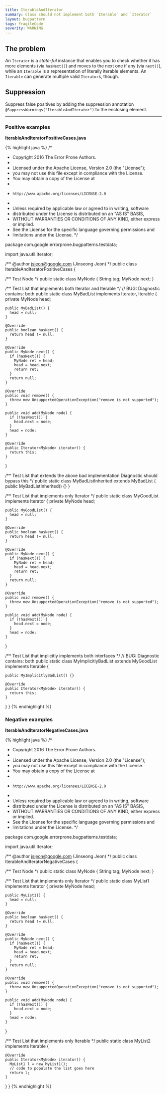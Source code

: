```yaml
---
title: IterableAndIterator
summary: Class should not implement both `Iterable` and `Iterator`
layout: bugpattern
tags: FragileCode
severity: WARNING
---
```


<!--
*** AUTO-GENERATED, DO NOT MODIFY ***
To make changes, edit the @BugPattern annotation or the explanation in docs/bugpattern.
-->


## The problem
An `Iterator` is a *state-ful* instance that enables you to check whether it has
more elements (via `hasNext()`) and moves to the next one if any (via `next()`),
while an `Iterable` is a representation of literally iterable elements. An
`Iterable` can generate multiple valid `Iterator`s, though.

## Suppression
Suppress false positives by adding the suppression annotation `@SuppressWarnings("IterableAndIterator")` to the enclosing element.

----------

### Positive examples
__IterableAndIteratorPositiveCases.java__

{% highlight java %}
/*
 * Copyright 2016 The Error Prone Authors.
 *
 * Licensed under the Apache License, Version 2.0 (the "License");
 * you may not use this file except in compliance with the License.
 * You may obtain a copy of the License at
 *
 *     http://www.apache.org/licenses/LICENSE-2.0
 *
 * Unless required by applicable law or agreed to in writing, software
 * distributed under the License is distributed on an "AS IS" BASIS,
 * WITHOUT WARRANTIES OR CONDITIONS OF ANY KIND, either express or implied.
 * See the License for the specific language governing permissions and
 * limitations under the License.
 */

package com.google.errorprone.bugpatterns.testdata;

import java.util.Iterator;

/** @author jsjeon@google.com (Jinseong Jeon) */
public class IterableAndIteratorPositiveCases {

  /** Test Node */
  public static class MyNode {
    String tag;
    MyNode next;
  }

  /** Test List that implements both Iterator and Iterable */
  // BUG: Diagnostic contains: both
  public static class MyBadList implements Iterator<MyNode>, Iterable<MyNode> {
    private MyNode head;

    public MyBadList() {
      head = null;
    }

    @Override
    public boolean hasNext() {
      return head != null;
    }

    @Override
    public MyNode next() {
      if (hasNext()) {
        MyNode ret = head;
        head = head.next;
        return ret;
      }
      return null;
    }

    @Override
    public void remove() {
      throw new UnsupportedOperationException("remove is not supported");
    }

    public void add(MyNode node) {
      if (!hasNext()) {
        head.next = node;
      }
      head = node;
    }

    @Override
    public Iterator<MyNode> iterator() {
      return this;
    }
  }

  /** Test List that extends the above bad implementation Diagnostic should bypass this */
  public static class MyBadListInherited extends MyBadList {
    public MyBadListInherited() {}
  }

  /** Test List that implements only Iterator */
  public static class MyGoodList implements Iterator<MyNode> {
    private MyNode head;

    public MyGoodList() {
      head = null;
    }

    @Override
    public boolean hasNext() {
      return head != null;
    }

    @Override
    public MyNode next() {
      if (hasNext()) {
        MyNode ret = head;
        head = head.next;
        return ret;
      }
      return null;
    }

    @Override
    public void remove() {
      throw new UnsupportedOperationException("remove is not supported");
    }

    public void add(MyNode node) {
      if (!hasNext()) {
        head.next = node;
      }
      head = node;
    }
  }

  /** Test List that implicitly implements both interfaces */
  // BUG: Diagnostic contains: both
  public static class MyImplicitlyBadList extends MyGoodList implements Iterable<MyNode> {

    public MyImplicitlyBadList() {}

    @Override
    public Iterator<MyNode> iterator() {
      return this;
    }
  }
}
{% endhighlight %}

### Negative examples
__IterableAndIteratorNegativeCases.java__

{% highlight java %}
/*
 * Copyright 2016 The Error Prone Authors.
 *
 * Licensed under the Apache License, Version 2.0 (the "License");
 * you may not use this file except in compliance with the License.
 * You may obtain a copy of the License at
 *
 *     http://www.apache.org/licenses/LICENSE-2.0
 *
 * Unless required by applicable law or agreed to in writing, software
 * distributed under the License is distributed on an "AS IS" BASIS,
 * WITHOUT WARRANTIES OR CONDITIONS OF ANY KIND, either express or implied.
 * See the License for the specific language governing permissions and
 * limitations under the License.
 */

package com.google.errorprone.bugpatterns.testdata;

import java.util.Iterator;

/** @author jsjeon@google.com (Jinseong Jeon) */
public class IterableAndIteratorNegativeCases {

  /** Test Node */
  public static class MyNode {
    String tag;
    MyNode next;
  }

  /** Test List that implements only Iterator */
  public static class MyList1 implements Iterator<MyNode> {
    private MyNode head;

    public MyList1() {
      head = null;
    }

    @Override
    public boolean hasNext() {
      return head != null;
    }

    @Override
    public MyNode next() {
      if (hasNext()) {
        MyNode ret = head;
        head = head.next;
        return ret;
      }
      return null;
    }

    @Override
    public void remove() {
      throw new UnsupportedOperationException("remove is not supported");
    }

    public void add(MyNode node) {
      if (!hasNext()) {
        head.next = node;
      }
      head = node;
    }
  }

  /** Test List that implements only Iterable */
  public static class MyList2 implements Iterable<MyNode> {

    @Override
    public Iterator<MyNode> iterator() {
      MyList1 l = new MyList1();
      // code to populate the list goes here
      return l;
    }
  }
}
{% endhighlight %}


